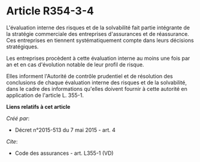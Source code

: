 # Article R354-3-4

L'évaluation interne des risques et de la solvabilité fait partie intégrante de la stratégie commerciale des entreprises
d'assurances et de réassurance. Ces entreprises en tiennent systématiquement compte dans leurs décisions stratégiques. 

Les entreprises procèdent à cette évaluation interne au moins une fois par an et en cas d'évolution notable de leur profil de
risque. 

Elles informent l'Autorité de contrôle prudentiel et de résolution des conclusions de chaque évaluation interne des risques
et de la solvabilité, dans le cadre des informations qu'elles doivent fournir à cette autorité en application de l'article L.
355-1.

**Liens relatifs à cet article**

_Créé par_:

  - Décret n°2015-513 du 7 mai 2015 - art. 4

_Cite_:

  - Code des assurances - art. L355-1 (VD)
